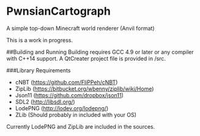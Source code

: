 # PwnsianCartograph
A simple top-down Minecraft world renderer (Anvil format)

This is a work in progress.

##Building and Running
Building requires GCC 4.9 or later or any compiler with C++14 support. A QtCreater project file is provided in /src.

###Library Requirements
- cNBT (https://github.com/FliPPeh/cNBT)
- ZipLib (https://bitbucket.org/wbenny/ziplib/wiki/Home)
- Json11 (https://github.com/dropbox/json11)
- SDL2 (http://libsdl.org/)
- LodePNG (http://lodev.org/lodepng/)
- ZLib (Should probably in included with your OS)

Currently LodePNG and ZipLib are included in the sources.

